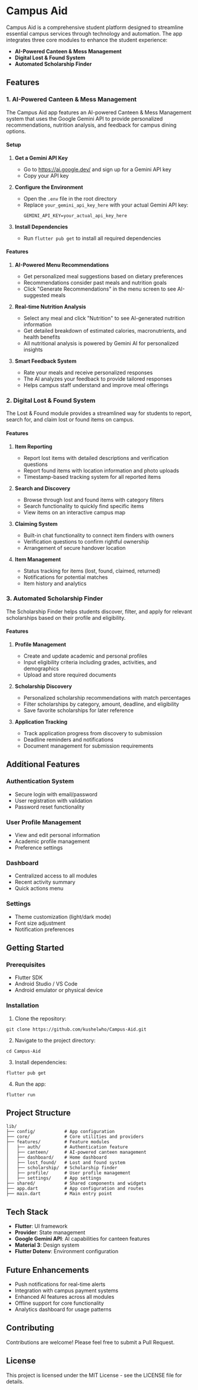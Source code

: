 # Campus Aid

Campus Aid is a comprehensive student platform designed to streamline essential campus services through technology and automation. The app integrates three core modules to enhance the student experience:

- **AI-Powered Canteen & Mess Management**
- **Digital Lost & Found System**
- **Automated Scholarship Finder**

## Features

### 1. AI-Powered Canteen & Mess Management

The Campus Aid app features an AI-powered Canteen & Mess Management system that uses the Google Gemini API to provide personalized recommendations, nutrition analysis, and feedback for campus dining options.

#### Setup

1. **Get a Gemini API Key**
   - Go to https://ai.google.dev/ and sign up for a Gemini API key
   - Copy your API key

2. **Configure the Environment**
   - Open the `.env` file in the root directory
   - Replace `your_gemini_api_key_here` with your actual Gemini API key:
     ```
     GEMINI_API_KEY=your_actual_api_key_here
     ```

3. **Install Dependencies**
   - Run `flutter pub get` to install all required dependencies

#### Features

1. **AI-Powered Menu Recommendations**
   - Get personalized meal suggestions based on dietary preferences
   - Recommendations consider past meals and nutrition goals
   - Click "Generate Recommendations" in the menu screen to see AI-suggested meals

2. **Real-time Nutrition Analysis**
   - Select any meal and click "Nutrition" to see AI-generated nutrition information
   - Get detailed breakdown of estimated calories, macronutrients, and health benefits
   - All nutritional analysis is powered by Gemini AI for personalized insights

3. **Smart Feedback System**
   - Rate your meals and receive personalized responses
   - The AI analyzes your feedback to provide tailored responses
   - Helps campus staff understand and improve meal offerings

### 2. Digital Lost & Found System

The Lost & Found module provides a streamlined way for students to report, search for, and claim lost or found items on campus.

#### Features

1. **Item Reporting**
   - Report lost items with detailed descriptions and verification questions
   - Report found items with location information and photo uploads
   - Timestamp-based tracking system for all reported items

2. **Search and Discovery**
   - Browse through lost and found items with category filters
   - Search functionality to quickly find specific items
   - View items on an interactive campus map

3. **Claiming System**
   - Built-in chat functionality to connect item finders with owners
   - Verification questions to confirm rightful ownership
   - Arrangement of secure handover location

4. **Item Management**
   - Status tracking for items (lost, found, claimed, returned)
   - Notifications for potential matches
   - Item history and analytics

### 3. Automated Scholarship Finder

The Scholarship Finder helps students discover, filter, and apply for relevant scholarships based on their profile and eligibility.

#### Features

1. **Profile Management**
   - Create and update academic and personal profiles
   - Input eligibility criteria including grades, activities, and demographics
   - Upload and store required documents

2. **Scholarship Discovery**
   - Personalized scholarship recommendations with match percentages
   - Filter scholarships by category, amount, deadline, and eligibility
   - Save favorite scholarships for later reference

3. **Application Tracking**
   - Track application progress from discovery to submission
   - Deadline reminders and notifications
   - Document management for submission requirements

## Additional Features

### Authentication System
- Secure login with email/password
- User registration with validation
- Password reset functionality

### User Profile Management
- View and edit personal information
- Academic profile management
- Preference settings

### Dashboard
- Centralized access to all modules
- Recent activity summary
- Quick actions menu

### Settings
- Theme customization (light/dark mode)
- Font size adjustment
- Notification preferences

## Getting Started

### Prerequisites
- Flutter SDK
- Android Studio / VS Code
- Android emulator or physical device

### Installation
1. Clone the repository:
```
git clone https://github.com/kushelwho/Campus-Aid.git
```

2. Navigate to the project directory:
```
cd Campus-Aid
```

3. Install dependencies:
```
flutter pub get
```

4. Run the app:
```
flutter run
```

## Project Structure
```
lib/
├── config/           # App configuration
├── core/             # Core utilities and providers
├── features/         # Feature modules
│   ├── auth/         # Authentication feature
│   ├── canteen/      # AI-powered canteen management 
│   ├── dashboard/    # Home dashboard
│   ├── lost_found/   # Lost and found system
│   ├── scholarship/  # Scholarship finder
│   ├── profile/      # User profile management
│   ├── settings/     # App settings
├── shared/           # Shared components and widgets
├── app.dart          # App configuration and routes
├── main.dart         # Main entry point
```

## Tech Stack
- **Flutter**: UI framework
- **Provider**: State management
- **Google Gemini API**: AI capabilities for canteen features
- **Material 3**: Design system
- **Flutter Dotenv**: Environment configuration

## Future Enhancements
- Push notifications for real-time alerts
- Integration with campus payment systems
- Enhanced AI features across all modules
- Offline support for core functionality
- Analytics dashboard for usage patterns

## Contributing
Contributions are welcome! Please feel free to submit a Pull Request.

## License
This project is licensed under the MIT License - see the LICENSE file for details.
